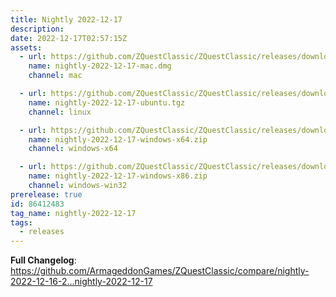 ```yaml
---
title: Nightly 2022-12-17
description: 
date: 2022-12-17T02:57:15Z
assets: 
  - url: https://github.com/ZQuestClassic/ZQuestClassic/releases/download/nightly-2022-12-17/nightly-2022-12-17-mac.dmg
    name: nightly-2022-12-17-mac.dmg
    channel: mac

  - url: https://github.com/ZQuestClassic/ZQuestClassic/releases/download/nightly-2022-12-17/nightly-2022-12-17-ubuntu.tgz
    name: nightly-2022-12-17-ubuntu.tgz
    channel: linux

  - url: https://github.com/ZQuestClassic/ZQuestClassic/releases/download/nightly-2022-12-17/nightly-2022-12-17-windows-x64.zip
    name: nightly-2022-12-17-windows-x64.zip
    channel: windows-x64

  - url: https://github.com/ZQuestClassic/ZQuestClassic/releases/download/nightly-2022-12-17/nightly-2022-12-17-windows-x86.zip
    name: nightly-2022-12-17-windows-x86.zip
    channel: windows-win32
prerelease: true
id: 86412483
tag_name: nightly-2022-12-17
tags:
  - releases
---
```


**Full Changelog**: https://github.com/ArmageddonGames/ZQuestClassic/compare/nightly-2022-12-16-2...nightly-2022-12-17
